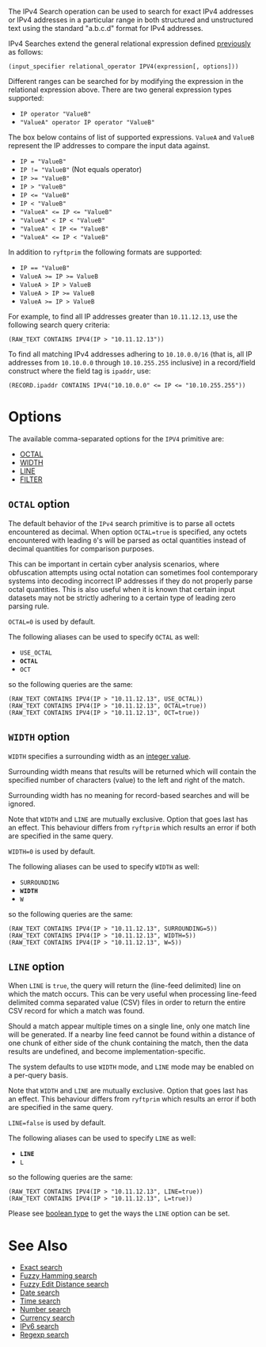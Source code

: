 The IPv4 Search operation can be used to search for exact IPv4 addresses or
IPv4 addresses in a particular range in both structured and unstructured text
using the standard "a.b.c.d" format for IPv4 addresses.

IPv4 Searches extend the general relational expression defined
[previously](./README.md#general-search-syntax) as follows:

```
(input_specifier relational_operator IPV4(expression[, options]))
```

Different ranges can be searched for by modifying the expression in the
relational expression above. There are two general expression types supported:

- `IP operator "ValueB"`
- `"ValueA" operator IP operator "ValueB"`

The box below contains of list of supported expressions.
`ValueA` and `ValueB` represent the IP addresses to compare the input data against.

- `IP = "ValueB"`
- `IP != "ValueB"` (Not equals operator)
- `IP >= "ValueB"`
- `IP > "ValueB"`
- `IP <= "ValueB"`
- `IP < "ValueB"`
- `"ValueA" <= IP <= "ValueB"`
- `"ValueA" < IP < "ValueB"`
- `"ValueA" < IP <= "ValueB"`
- `"ValueA" <= IP < "ValueB"`

In addition to `ryftprim` the following formats are supported:
- `IP == "ValueB"`
- `ValueA >= IP >= ValueB`
- `ValueA > IP > ValueB`
- `ValueA > IP >= ValueB`
- `ValueA >= IP > ValueB`

For example, to find all IP addresses greater than `10.11.12.13`,
use the following search query criteria:

```
(RAW_TEXT CONTAINS IPV4(IP > "10.11.12.13"))
```

To find all matching IPv4 addresses adhering to `10.10.0.0/16` (that is, all
IP addresses from `10.10.0.0` through `10.10.255.255` inclusive) in a
record/field construct where the field tag is `ipaddr`, use:

```
(RECORD.ipaddr CONTAINS IPV4("10.10.0.0" <= IP <= "10.10.255.255"))
```


# Options

The available comma-separated options for the `IPV4` primitive are:

- [OCTAL](#octal-option)
- [WIDTH](#width-option)
- [LINE](#line-option)
- [FILTER](./README.md#filter-option)


## `OCTAL` option

The default behavior of the `IPv4` search primitive is to parse all octets
encountered as decimal. When option `OCTAL=true` is specified, any octets
encountered with leading `0`'s will be parsed as octal quantities instead
of decimal quantities for comparison purposes.

This can be important in certain cyber analysis scenarios, where obfuscation
attempts using octal notation can sometimes fool contemporary systems into
decoding incorrect IP addresses if they do not properly parse octal quantities.
This is also useful when it is known that certain input datasets may not be
strictly adhering to a certain type of leading zero parsing rule.

`OCTAL=0` is used by default.

The following aliases can be used to specify `OCTAL` as well:
- `USE_OCTAL`
- **`OCTAL`**
- `OCT`

so the following queries are the same:

```
(RAW_TEXT CONTAINS IPV4(IP > "10.11.12.13", USE_OCTAL))
(RAW_TEXT CONTAINS IPV4(IP > "10.11.12.13", OCTAL=true))
(RAW_TEXT CONTAINS IPV4(IP > "10.11.12.13", OCT=true))
```


## `WIDTH` option

`WIDTH` specifies a surrounding width as an [integer value](./README.md#integers).

Surrounding width means that results will be returned which will contain
the specified number of characters (value) to the left and right of the match.

Surrounding width has no meaning for record-based searches and will be ignored.

Note that `WIDTH` and `LINE` are mutually exclusive. Option that goes last
has an effect. This behaviour differs from `ryftprim` which results an error
if both are specified in the same query.

`WIDTH=0` is used by default.

The following aliases can be used to specify `WIDTH` as well:
- `SURROUNDING`
- **`WIDTH`**
- `W`

so the following queries are the same:

```
(RAW_TEXT CONTAINS IPV4(IP > "10.11.12.13", SURROUNDING=5))
(RAW_TEXT CONTAINS IPV4(IP > "10.11.12.13", WIDTH=5))
(RAW_TEXT CONTAINS IPV4(IP > "10.11.12.13", W=5))
```


## `LINE` option

When `LINE` is `true`, the query will return the (line-feed delimited) line
on which the match occurs. This can be very useful when processing line-feed
delimited comma separated value (CSV) files in order to return the entire
CSV record for which a match was found.

Should a match appear multiple times on a single line, only one match line
will be generated. If a nearby line feed cannot be found within a distance
of one chunk of either side of the chunk containing the match, then the data
results are undefined, and become implementation-specific.

The system defaults to use `WIDTH` mode, and `LINE` mode may be enabled
on a per-query basis.

Note that `WIDTH` and `LINE` are mutually exclusive. Option that goes last
has an effect. This behaviour differs from `ryftprim` which results an error
if both are specified in the same query.

`LINE=false` is used by default.

The following aliases can be used to specify `LINE` as well:
- **`LINE`**
- `L`

so the following queries are the same:

```
(RAW_TEXT CONTAINS IPV4(IP > "10.11.12.13", LINE=true))
(RAW_TEXT CONTAINS IPV4(IP > "10.11.12.13", L=true))
```

Please see [boolean type](./README.md#booleans) to get the ways
the `LINE` option can be set.


# See Also

- [Exact search](./EXACT.md)
- [Fuzzy Hamming search](./HAMMING.md)
- [Fuzzy Edit Distance search](./EDIT_DIST.md)
- [Date search](./DATE.md)
- [Time search](./TIME.md)
- [Number search](./NUMBER.md)
- [Currency search](./CURRENCY.md)
- [IPv6 search](./IPV6.md)
- [Regexp search](./PCRE2.md)
